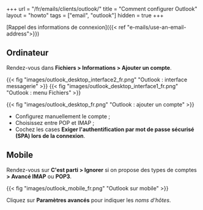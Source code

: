 +++
url = "/fr/emails/clients/outlook/"
title = "Comment configurer Outlook"
layout = "howto"
tags = ["email", "outlook"]
hidden = true
+++

[Rappel des informations de connexion]({{< ref "e-mails/use-an-email-address">}})

## Ordinateur

Rendez-vous dans **Fichiers > Informations > Ajouter un compte**.

{{< fig "images/outlook_desktop_interface2_fr.png" "Outlook : interface messagerie" >}}
{{< fig "images/outlook_desktop_interface1_fr.png" "Outlook : menu Fichiers" >}}

{{< fig "images/outlook_desktop_fr.png" "Outlook : ajouter un compte" >}}

- Configurez manuellement le compte ;
- Choisissez entre POP et IMAP ;
- Cochez les cases **Exiger l'authentification par mot de passe sécurisé (SPA) lors de la connexion**.

## Mobile

Rendez-vous sur **C'est parti > Ignorer** si on propose des types de comptes **> Avancé IMAP** ou **POP3**.

{{< fig "images/outlook_mobile_fr.png" "Outlook sur mobile" >}}

Cliquez sur **Paramètres avancés** pour indiquer les _noms d'hôtes_.
